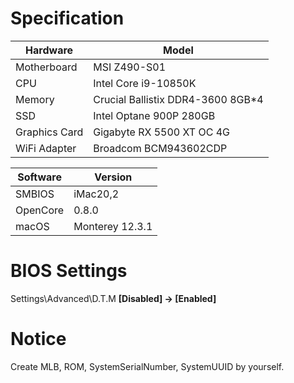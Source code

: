 # Specification

| Hardware      | Model                             |
| ------------- | --------------------------------- |
| Motherboard   | MSI Z490-S01                      |
| CPU           | Intel Core i9-10850K              |
| Memory        | Crucial Ballistix DDR4-3600 8GB*4 |
| SSD           | Intel Optane 900P 280GB           |
| Graphics Card | Gigabyte RX 5500 XT OC 4G         |
| WiFi Adapter  | Broadcom BCM943602CDP             |

| Software | Version         |
| -------- | --------------- |
| SMBIOS   | iMac20,2        |
| OpenCore | 0.8.0           |
| macOS    | Monterey 12.3.1 |

# BIOS Settings

Settings\Advanced\D.T.M **[Disabled] -> [Enabled]**

# Notice

Create MLB, ROM, SystemSerialNumber, SystemUUID by yourself.
